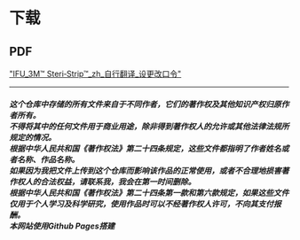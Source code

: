 # 下载
## PDF
["IFU_3M™ Steri‑Strip™_zh\_自行翻译\_设更改口令"](https://luermosi.github.io/document/file/IFU_3M%E2%84%A2%20Steri%E2%80%91Strip%E2%84%A2_zh_%E8%87%AA%E8%A1%8C%E7%BF%BB%E8%AF%91_%E8%AE%BE%E6%9B%B4%E6%94%B9%E5%8F%A3%E4%BB%A4.pdf)

---

##### 这个仓库中存储的所有文件来自于不同作者，它们的著作权及其他知识产权归原作者所有。<br>不得将其中的任何文件用于商业用途，除非得到著作权人的允许或其他法律法规所规定的情况。<br>根据中华人民共和国《著作权法》第二十四条规定，这些文件都指明了作者姓名或者名称、作品名称。<br>如果因为我把文件上传到这个仓库而影响该作品的正常使用，或者不合理地损害著作权人的合法权益，请联系我，我会在第一时间删除。<br>根据中华人民共和国《著作权法》第二十四条第一款和第六款规定，如果这些文件仅用于个人学习及科学研究，使用作品时可以不经著作权人许可，不向其支付报酬。<br>本网站使用Github Pages搭建
